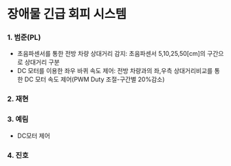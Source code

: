 # 장애물 긴급 회피 시스템
### 1. 범준(PL)
* 초음파센서를 통한 전방 차량 상대거리 감지: 초음파센서 5,10,25,50[cm]의 구간으로 상대거리  구분
* DC 모터를 이용한 좌우 바퀴 속도 제어: 전방 차량과의 좌,우측 상대거리비교를 통한 DC 모터 속도 제어(PWM Duty 조절-구간별 20%감소)

### 2. 재현
### 3. 예림
* DC모터 제어
### 4. 진호
